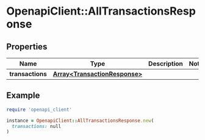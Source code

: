 # OpenapiClient::AllTransactionsResponse

## Properties

| Name | Type | Description | Notes |
| ---- | ---- | ----------- | ----- |
| **transactions** | [**Array&lt;TransactionResponse&gt;**](TransactionResponse.md) |  |  |

## Example

```ruby
require 'openapi_client'

instance = OpenapiClient::AllTransactionsResponse.new(
  transactions: null
)
```


